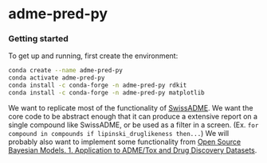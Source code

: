 # adme-pred-py

### Getting started
To get up and running, first create the environment:
```bash
conda create --name adme-pred-py
conda activate adme-pred-py
conda install -c conda-forge -n adme-pred-py rdkit
conda install -c conda-forge -n adme-pred-py matplotlib
```

We want to replicate most of the functionality of [SwissADME](https://www.nature.com/articles/srep42717). 
We want the core code to be abstract enough that it can produce a extensive report on a single compound like SwissADME, or be used as a filter in a screen. (Ex. `for compound in compounds if lipinski_druglikeness then...`)
We will probably also want to implement some functionality from [Open Source Bayesian Models. 1. Application to ADME/Tox and Drug Discovery Datasets](https://www.ncbi.nlm.nih.gov/pmc/articles/PMC4478615/).
